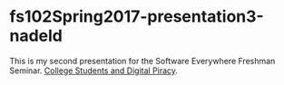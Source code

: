 # fs102Spring2017-presentation3-nadeld
This is my second presentation for the Software Everywhere Freshman Seminar.
[College Students and Digital Piracy](https://cdn.rawgit.com/nadeld/fs102Spring2017-presentation3-nadeld/4c13cd7a/piracy.html).
